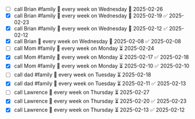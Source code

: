 - [ ] call Brian #family 🔁 every week on Wednesday 📅 2025-02-26
- [x] call Brian #family 🔁 every week on Wednesday 📅 2025-02-19 ✅ 2025-02-23
- [x] call Brian #family 🔁 every week on Wednesday 📅 2025-02-12 ✅ 2025-02-12
- [x] call Brian 🔁 every week on Wednesday 📅 2025-02-08 ✅ 2025-02-08
- [ ] call Mom #family 🔁 every week on Monday ⏳ 2025-02-24
- [x] call Mom #family 🔁 every week on Monday ⏳ 2025-02-17 ✅ 2025-02-18
- [x] call Mom #family 🔁 every week on Monday ⏳ 2025-02-10 ✅ 2025-02-10
- [ ] call dad #family 🔁 every week on Tuesday ⏳ 2025-02-18
- [x] call dad #family 🔁 every week on Tuesday ⏳ 2025-02-11 ✅ 2025-02-13
- [ ] call Lawrence 🔁 every week on Thursday ⏳ 2025-02-27
- [x] call Lawrence 🔁 every week on Thursday ⏳ 2025-02-20 ✅ 2025-02-23
- [x] call Lawrence 🔁 every week on Thursday ⏳ 2025-02-13 ✅ 2025-02-12